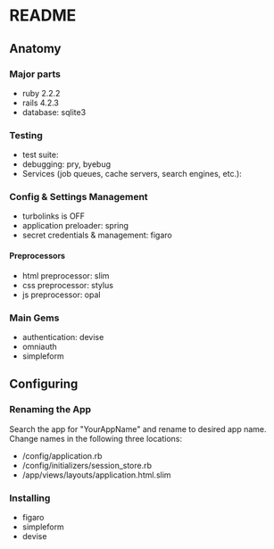 # README

## Anatomy
### Major parts
* ruby 2.2.2
* rails 4.2.3
* database: sqlite3

### Testing
* test suite: 
* debugging: pry, byebug
* Services (job queues, cache servers, search engines, etc.):

### Config & Settings Management
* turbolinks is OFF
* application preloader: spring
* secret credentials & management: figaro

#### Preprocessors
* html preprocessor: slim
* css preprocessor: stylus
* js preprocessor: opal

### Main Gems
* authentication: devise
* omniauth
* simpleform


## Configuring

### Renaming the App

Search the app for "YourAppName" and rename to desired app name. Change names in the following three locations:

* /config/application.rb
* /config/initializers/session_store.rb
* /app/views/layouts/application.html.slim

### Installing

* figaro
* simpleform
* devise